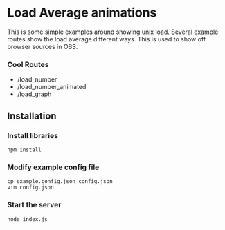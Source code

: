 # Load Average animations

This is some simple examples around showing unix load. Several example routes show the load average different ways. This is used to show off browser sources in OBS.


### Cool Routes


* /load_number
* /load_number_animated
* /load_graph



## Installation


### Install libraries



```shell
npm install
```


### Modify example config file


```shell
cp example.config.json config.json
vim config.json
```


### Start the server


```shell
node index.js
```



